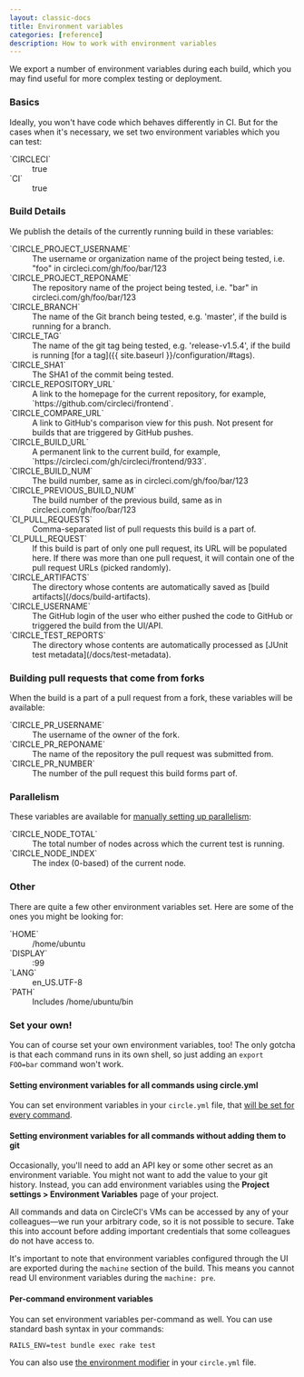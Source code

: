 ```yaml
---
layout: classic-docs
title: Environment variables
categories: [reference]
description: How to work with environment variables
---
```


We export a number of environment variables during each build, which you may find
useful for more complex testing or deployment.

### Basics

Ideally, you won't have code which behaves differently in CI. But for the cases
when it's necessary, we set two environment variables which you can test:

<dl>
  <dt>
    `CIRCLECI`
  </dt>
  <dd>
    true
  </dd>
  <dt>
    `CI`
  </dt>
  <dd>
    true
  </dd>
</dl>

### Build Details

We publish the details of the currently running build in these variables:

<dl>
  <dt>
    `CIRCLE_PROJECT_USERNAME`
  </dt>
  <dd>
    The username or organization name of the project being tested, i.e. "foo" in circleci.com/gh/foo/bar/123
  </dd>
  <dt>
    `CIRCLE_PROJECT_REPONAME`
  </dt>
  <dd>
    The repository name of the project being tested, i.e. "bar" in circleci.com/gh/foo/bar/123
  </dd>
  <dt>
    `CIRCLE_BRANCH`
  </dt>
  <dd>
    The name of the Git branch being tested, e.g. 'master', if the build is running for a branch.
  </dd>
  <dt>
  	`CIRCLE_TAG`
  </dt>
  <dd>
  	The name of the git tag being tested, e.g. 'release-v1.5.4', if the build is running [for a tag]({{ site.baseurl }}/configuration/#tags).
  </dd>
  <dt>
    `CIRCLE_SHA1`
  </dt>
  <dd>
    The SHA1 of the commit being tested.
  </dd>
  <dt>
    `CIRCLE_REPOSITORY_URL`
  </dt>
  <dd>
    A link to the homepage for the current repository, for example, `https://github.com/circleci/frontend`.
  </dd>
  <dt>
    `CIRCLE_COMPARE_URL`
  </dt>
  <dd>
    A link to GitHub's comparison view for this push. Not present for builds that are triggered by GitHub pushes.
  </dd>
  <dt>
    `CIRCLE_BUILD_URL`
  </dt>
  <dd>
    A permanent link to the current build, for example, `https://circleci.com/gh/circleci/frontend/933`.
  </dd>
  <dt>
    `CIRCLE_BUILD_NUM`
  </dt>
  <dd>
    The build number, same as in circleci.com/gh/foo/bar/123
  </dd>
  <dt>
    `CIRCLE_PREVIOUS_BUILD_NUM`
  </dt>
  <dd>
    The build number of the previous build, same as in circleci.com/gh/foo/bar/123
  </dd>
  <dt>
    `CI_PULL_REQUESTS`
  </dt>
  <dd>
    Comma-separated list of pull requests this build is a part of.
  </dd>
  <dt>
    `CI_PULL_REQUEST`
  </dt>
  <dd>
    If this build is part of only one pull request, its URL will be populated here. If there was more than one pull request, it will contain one of the pull request URLs (picked randomly).
  </dd>
  <dt>
    `CIRCLE_ARTIFACTS`
  </dt>
  <dd>
    The directory whose contents are automatically saved as [build artifacts](/docs/build-artifacts).
  </dd>
  <dt>
    `CIRCLE_USERNAME`
  </dt>
  <dd>
    The GitHub login of the user who either pushed the code to GitHub or triggered the build from the UI/API.
  </dd>
  <dt>
    `CIRCLE_TEST_REPORTS`
  </dt>
  <dd>
    The directory whose contents are automatically processed as [JUnit test metadata](/docs/test-metadata).
  </dd>

</dl>

### Building pull requests that come from forks

When the build is a part of a pull request from a fork, these variables
will be available:

<dl>
  <dt>
    `CIRCLE_PR_USERNAME`
  </dt>
  <dd>
    The username of the owner of the fork.
  </dd>
  <dt>
    `CIRCLE_PR_REPONAME`
  </dt>
  <dd>
    The name of the repository the pull request was submitted from.
  </dd>
  <dt>
    `CIRCLE_PR_NUMBER`
  </dt>
  <dd>
    The number of the pull request this build forms part of.
  </dd>
</dl>

### Parallelism

These variables are available for [manually setting up parallelism](/docs/parallel-manual-setup):

<dl>
  <dt>
    `CIRCLE_NODE_TOTAL`
  </dt>
  <dd>
    The total number of nodes across which the current test is running.
  </dd>
  <dt>
    `CIRCLE_NODE_INDEX`
  </dt>
  <dd>
    The index (0-based) of the current node.
  </dd>
</dl>

### Other

There are quite a few other environment variables set. Here are some of
the ones you might be looking for:

<dl>
  <dt>
    `HOME`
  </dt>
  <dd>
    /home/ubuntu
  </dd>
  <dt>
    `DISPLAY`
  </dt>
  <dd>
    :99
  </dd>
  <dt>
    `LANG`
  </dt>
  <dd>
    en_US.UTF-8
  </dd>
  <dt>
    `PATH`
  </dt>
  <dd>
    Includes /home/ubuntu/bin
  </dd>
</dl>

<h3 id="custom">Set your own!</h3>

You can of course set your own environment variables, too!
The only gotcha is that each command runs in its own shell, so just adding an
`export FOO=bar` command won't work.

#### Setting environment variables for all commands using circle.yml

You can set environment variables in your `circle.yml` file, that
[will be set for every command](/docs/configuration/#environment).

#### Setting environment variables for all commands without adding them to git

Occasionally, you'll need to add an API key or some other secret as
an environment variable.  You might not want to add the value to your
git history.  Instead, you can add environment variables using the
**Project settings &gt; Environment Variables** page of your project.

All commands and data on CircleCI's VMs can be accessed by any of your colleagues&mdash;we run your arbitrary code, so it is not possible to secure.
Take this into account before adding important credentials that some colleagues do not have access to.

It's important to note that environment variables configured through
the UI are exported during the `machine` section of the build.  This
means you cannot read UI environment variables during the `machine: pre`.

#### Per-command environment variables

You can set environment variables per-command as well.
You can use standard bash syntax in your commands:

```
RAILS_ENV=test bundle exec rake test
```

You can also use [the environment modifier](/docs/configuration/#modifiers) in your
`circle.yml` file.
